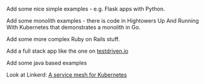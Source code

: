 Add some nice simple examples - e.g. Flask apps with Python.

Add some monolith examples - there is code in Hightowers Up And Running With Kubernetes
that demonstrates a monolith in Go.

Add some more complex Ruby on Rails stuff.

Add a full stack app like the one on
[testdriven.io](https://testdriven.io/)

Add some java based examples

Look at Linkerd:
[A service mesh for Kubernetes](https://buoyant.io/2016/10/04/a-service-mesh-for-kubernetes-part-i-top-line-service-metrics/)
